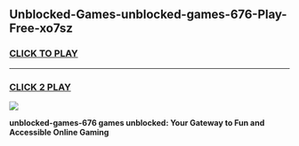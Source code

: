 
## Unblocked-Games-unblocked-games-676-Play-Free-xo7sz
<h3>
<a href="https://premium76.site?title=unblocked-games-676&ref=23A">CLICK TO PLAY</a></h3>
<hr>

<h3>
<a href="https://premium76.site?title=unblocked-games-676&ref=23A">CLICK 2 PLAY</a>
  
</h3>

<a href="https://premium76.site?title=unblocked-games-676&ref=23A"><img src="https://clearcache.store/games.png"></a>


**unblocked-games-676 games unblocked: Your Gateway to Fun and Accessible Online Gaming**
